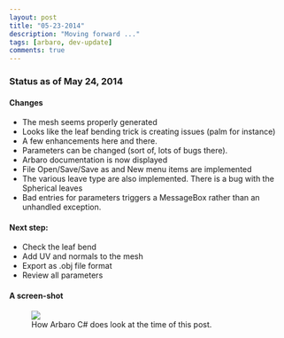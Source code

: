 ```yaml
---
layout: post
title: "05-23-2014"
description: "Moving forward ..."
tags: [arbaro, dev-update]
comments: true
---
```


### Status as of May 24, 2014

#### Changes
 
* The mesh seems properly generated
* Looks like the leaf bending trick is creating issues (palm for instance)
* A few enhancements here and there.
* Parameters can be changed (sort of, lots of bugs there).
* Arbaro documentation is now displayed
* File Open/Save/Save as and New menu items are implemented
* The various leave type are also implemented. There is a bug with the Spherical leaves
* Bad entries for parameters triggers a MessageBox rather than an unhandled exception.

#### Next step: 

* Check the leaf bend 
* Add UV and normals to the mesh
* Export as .obj file format
* Review all parameters


#### A screen-shot

<figure>
	<a href="http://khazanjm.github.io/arbaro-csharp/images/screen_23_05_2014.jpg"><img src="http://khazanjm.github.io/arbaro-csharp/images/screen_23_05_2014.jpg"></a>
	<figcaption>How Arbaro C# does look at the time of this post.</figcaption>
</figure>

